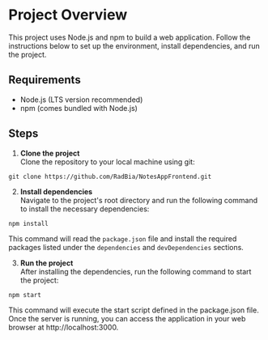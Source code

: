 # Project Overview
This project uses Node.js and npm to build a web application. Follow the instructions below to set up the environment, install dependencies, and run the project.

## Requirements
- Node.js (LTS version recommended)
- npm (comes bundled with Node.js)

## Steps
1. **Clone the project**  
Clone the repository to your local machine using git:
```
git clone https://github.com/RadBia/NotesAppFrontend.git
```
2. **Install dependencies**  
Navigate to the project's root directory and run the following command to install the necessary dependencies:
```
npm install
```  
This command will read the `package.json` file and install the required packages listed under the `dependencies` and `devDependencies` sections.

3. **Run the project**  
After installing the dependencies, run the following command to start the project:
```
npm start
```

This command will execute the start script defined in the package.json file. Once the server is running, you can access the application in your web browser at http://localhost:3000.
